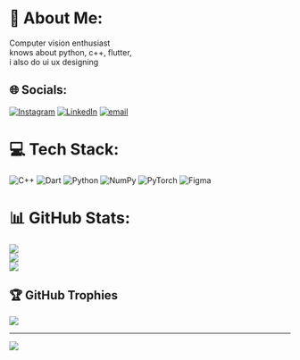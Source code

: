 # 🗿 About Me:
Computer vision enthusiast<br>knows about python, c++, flutter, <br>i also do ui ux designing <br>


## 🌐 Socials:
[![Instagram](https://img.shields.io/badge/Instagram-%23E4405F.svg?logo=Instagram&logoColor=white)](https://instagram.com/kanak.bodkhe) [![LinkedIn](https://img.shields.io/badge/LinkedIn-%230077B5.svg?logo=linkedin&logoColor=white)](https://linkedin.com/in/https://linkedin.com/in/kanak-bodkhe) [![email](https://img.shields.io/badge/Email-D14836?logo=gmail&logoColor=white)](mailto:kanakbodkhe@gmail.com) 

# 💻 Tech Stack:
![C++](https://img.shields.io/badge/c++-%2300599C.svg?style=plastic&logo=c%2B%2B&logoColor=white) ![Dart](https://img.shields.io/badge/dart-%230175C2.svg?style=plastic&logo=dart&logoColor=white) ![Python](https://img.shields.io/badge/python-3670A0?style=plastic&logo=python&logoColor=ffdd54) ![NumPy](https://img.shields.io/badge/numpy-%23013243.svg?style=plastic&logo=numpy&logoColor=white) ![PyTorch](https://img.shields.io/badge/PyTorch-%23EE4C2C.svg?style=plastic&logo=PyTorch&logoColor=white) ![Figma](https://img.shields.io/badge/figma-%23F24E1E.svg?style=plastic&logo=figma&logoColor=white)
# 📊 GitHub Stats:
![](https://github-readme-stats.vercel.app/api?username=Kanak883&theme=merko&hide_border=false&include_all_commits=false&count_private=false)<br/>
![](https://nirzak-streak-stats.vercel.app/?user=Kanak883&theme=merko&hide_border=false)<br/>
![](https://github-readme-stats.vercel.app/api/top-langs/?username=Kanak883&theme=merko&hide_border=false&include_all_commits=false&count_private=false&layout=compact)

## 🏆 GitHub Trophies
![](https://github-profile-trophy.vercel.app/?username=Kanak883&theme=radical&no-frame=false&no-bg=false&margin-w=4)

---
[![](https://visitcount.itsvg.in/api?id=Kanak883&icon=1&color=7)](https://visitcount.itsvg.in)

<!-- Proudly created with GPRM ( https://gprm.itsvg.in ) -->
